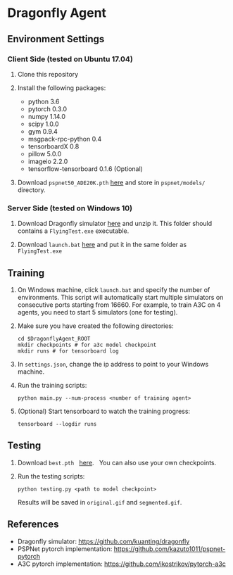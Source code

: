 # Dragonfly Agent

## Environment Settings

### Client Side (tested on Ubuntu 17.04)

1. Clone this repository

2. Install the following packages:
    * python 3.6
    * pytorch 0.3.0
    * numpy 1.14.0
    * scipy 1.0.0
    * gym 0.9.4
    * msgpack-rpc-python 0.4
    * tensorboardX 0.8
    * pillow 5.0.0
    * imageio 2.2.0
    * tensorflow-tensorboard 0.1.6 (Optional)

3. Download `pspnet50_ADE20K.pth`
[here](https://drive.google.com/open?id=1lB-ABBLghNvhrZQ2ziAjypmRaMD-oFHw)
and store in `pspnet/models/` directory.

### Server Side (tested on Windows 10)

1. Download Dragonfly simulator
[here](https://drive.google.com/open?id=1idzBbvPZXj-lQab8H29p00hGiYootIet)
and unzip it.
This folder should contains a `FlyingTest.exe` executable.

2. Download `launch.bat`
[here](https://drive.google.com/open?id=1E0Ddf_Rho-qGiBffVmEPV_r80gErLXPa)
and put it in the same folder as `FlyingTest.exe`

## Training

1. On Windows machine, click `launch.bat` and specify the number of environments.
This script will automatically start multiple simulators on consecutive ports
starting from 16660.
For example, to train A3C on 4 agents, you need to start 5 simulators
(one for testing).

2. Make sure you have created the following directories:
    ```shell
    cd $DragonflyAgent_ROOT
    mkdir checkpoints # for a3c model checkpoint
    mkdir runs # for tensorboard log
    ```

3. In `settings.json`, change the ip address to point to your Windows machine.

4. Run the training scripts:
    ```shell
    python main.py --num-process <number of training agent> 
    ```

5. (Optional) Start tensorboard to watch the training progress:
    ```shell
    tensorboard --logdir runs
    ```

## Testing

1. Download `best.pth`
   [here](https://drive.google.com/open?id=1TSENceE5d_tVDXunMctU5bRp3ytJiWpF).
   You can also use your own checkpoints.

2. Run the testing scripts:
    ```shell
    python testing.py <path to model checkpoint>
    ```
   Results will be saved in `original.gif` and `segmented.gif`.

## References

* Dragonfly simulator: https://github.com/kuanting/dragonfly
* PSPNet pytorch implementation: https://github.com/kazuto1011/pspnet-pytorch
* A3C pytorch implementation: https://github.com/ikostrikov/pytorch-a3c
